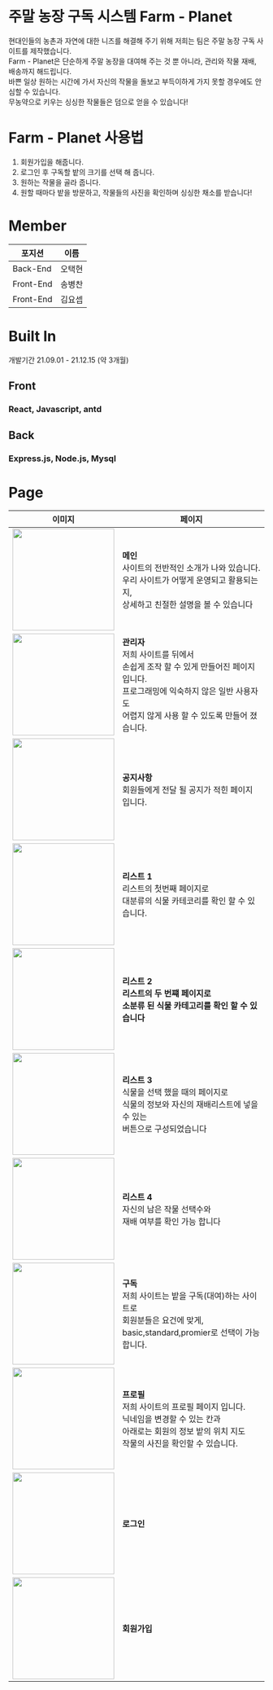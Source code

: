 # 주말 농장 구독 시스템 Farm - Planet

현대인들의 농촌과 자연에 대한 니즈를 해결해 주기 위해 저희는 팀은 주말 농장 구독 사이트를 제작했습니다.   
Farm - Planet은 단순하게 주말 농장을 대여해 주는 것 뿐 아니라, 관리와 작물 재배, 배송까지 해드립니다.   
바쁜 일상 원하는 시간에 가서 자신의 작물을 돌보고 부득이하게 가지 못할 경우에도 안심할 수 있습니다.   
무농약으로 키우는 싱싱한 작물들은 덤으로 얻을 수 있습니다!

# Farm - Planet 사용법   

1. 회원가입을 해줍니다.
2. 로그인 후 구독할 밭의 크기를 선택 해 줍니다.
3. 원하는 작물을 골라 줍니다.
4. 원할 때마다 밭을 방문하고, 작물들의 사진을 확인하며 싱싱한 채소를 받습니다!


# Member
| 포지션  | 이름    |
|---------|--------|
|Back-End | 오택현 |   
|Front-End| 송병찬 |   
|Front-End| 김요셉 |   


# Built In   
개발기간 21.09.01 - 21.12.15 (약 3개월)

##  Front   

### React, Javascript, antd   

## Back   

### Express.js, Node.js, Mysql     


# Page
| 이미지  | 페이지    |
|----|---|
| <img src="https://user-images.githubusercontent.com/88377392/146210219-5c3e8bcb-5465-4c64-a3c6-f64a49191487.png" width="200px" />|<b>메인</b>   <br>사이트의 전반적인 소개가 나와 있습니다.<br> 우리 사이트가 어떻게 운영되고 활용되는지,<br>상세하고 친절한 설명을 볼 수 있습니다 |
| <img src="https://user-images.githubusercontent.com/88377392/146210232-9f22c4ad-a7e4-4730-92cb-f0c1962ad246.png" width="200px" />|<b>관리자</b><br>저희 사이트를 뒤에서 <br>손쉽게 조작 할 수 있게 만들어진 페이지 입니다.<br>프로그래밍에 익숙하지 않은 일반 사용자도<br> 어렵지 않게 사용 할 수 있도록 만들어 졌습니다. |
| <img src="https://user-images.githubusercontent.com/88377392/146210233-d7bf3960-5220-4283-beb8-444e7f65f3cf.png" width="200px" />|<b>공지사항</b><br>회원들에게 전달 될 공지가 적힌 페이지 입니다. |
| <img src="https://user-images.githubusercontent.com/88377392/146210250-c59c268f-6d37-4f4a-b4d9-af6e5b6f7bb5.png" width="200px" />|<b>리스트 1</b><br>리스트의 첫번째 페이지로<br> 대분류의 식물 카테코리를 확인 할 수 있습니다. |
| <img src="https://user-images.githubusercontent.com/88377392/146210242-86cec8a2-bc9e-4403-a9a7-0f1bf6acbe81.png" width="200px" />|<b>리스트 2<b><br>리스트의 두 번쨰 페이지로<br>소분류 된 식물 카테고리를 확인 할 수 있습니다 |
| <img src="https://user-images.githubusercontent.com/88377392/146210246-7fa3d571-a03e-4945-95a4-3245a7f4aa1a.png" width="200px" />|<b>리스트 3</b><br>식물을 선택 했을 때의 페이지로 <br>식물의 정보와 자신의 재배리스트에 넣을 수 있는<br> 버튼으로 구성되었습니다 |
| <img src="https://user-images.githubusercontent.com/88377392/146210248-048cc00c-5481-4056-98fe-fc0dec850f63.png" width="200px" />|<b>리스트 4</b><br>자신의 남은 작물 선택수와<br> 재배 여부를 확인 가능 합니다 |
| <img src="https://user-images.githubusercontent.com/88377392/146210262-cd616d36-a0be-47e8-abf1-325e2a38adbd.png" width="200px" />|<b>구독</b><br>저희 사이트는 밭을 구독(대여)하는 사이트로<br>회원분들은 요건에 맞게, <br>basic,standard,promier로 선택이 가능 합니다. |
| <img src="https://user-images.githubusercontent.com/88377392/146210256-2066e381-6965-4492-b347-ec36ee051183.png" width="200px" />|<b>프로필</b><br>저희 사이트의 프로필 페이지 입니다.<br>닉네임을 변경할 수 있는 칸과<br>아래로는 회원의 정보 밭의 위치 지도 <br>작물의 사진을 확인할 수 있습니다. |
| <img src="https://user-images.githubusercontent.com/88377392/146210255-2b49873e-444f-4878-9e7f-8022c73bafbc.png" width="200px" />|<b>로그인</b> |
| <img src="https://user-images.githubusercontent.com/88377392/146210260-e2e79385-83dc-4ab5-96af-e7ebd99fea65.png" width="200px" />|<b>회원가입</b> |

   
